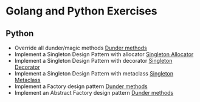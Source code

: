 # Golang and Python Exercises

## Python

-  Override all dunder/magic methods [Dunder methods](python/programs/dunder_methods.py)
-  Implement a Singleton Design Pattern with allocator [Singleton Allocator](python/programs/singleton_allocator.py)
-  Implement a Singleton Design Pattern with decorator [Singleton Decorator](python/programs/singleton_decorator.py)
-  Implement a Singleton Design Pattern with metaclass [Singleton Metaclass](python/programs/singleton_metaclass.py)
-  Implement a Factory design pattern [Dunder methods](python/programs/factory.py)
-  Implement an Abstract Factory design pattern [Dunder methods](python/programs/abstract_factory.py)